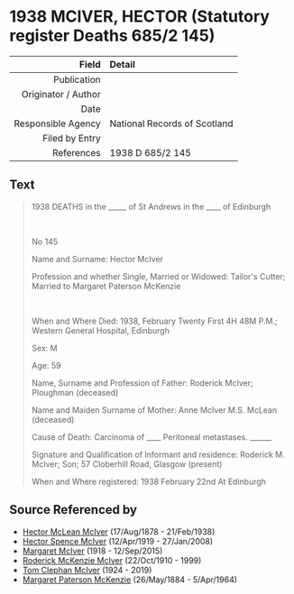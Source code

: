 ﻿---
layout: page
permalink: /sources/s21259320
---

# 1938 MCIVER, HECTOR (Statutory register Deaths 685/2 145)

Field | Detail
---:|:---
Publication | 
Originator / Author | 
Date | 
Responsible Agency | National Records of Scotland
Filed by Entry | 
References | 1938 D 685/2 145

## Text

> 1938 DEATHS in the _____ of St Andrews in the ____ of Edinburgh
>
> <br/>
>
> No 145
>
> Name and Surname: Hector McIver
>
> Profession and whether Single, Married or Widowed: Tailor's Cutter; Married to Margaret Paterson McKenzie
>
> <br/>
>
> When and Where Died: 1938, February Twenty First 4H 48M P.M.; Western General Hospital, Edinburgh
>
> Sex: M
>
> Age: 59
>
> Name, Surname and Profession of Father: Roderick McIver; Ploughman (deceased)
>
> Name and Maiden Surname of Mother: Anne McIver M.S. McLean (deceased)
>
> Cause of Death: Carcinoma of ____ Peritoneal metastases. ______
>
> Signature and Qualification of Informant and residence: Roderick M. McIver; Son; 57 Cloberhill Road, Glasgow (present)
>
> When and Where registered: 1938 February 22nd At Edinburgh
>

## Source Referenced by

* [Hector McLean McIver](../people/@62168745@-hector-mclean-mciver-b1878-8-17-d1938-2-21.md) (17/Aug/1878 - 21/Feb/1938)
* [Hector Spence McIver](../people/@34334364@-hector-spence-mciver-b1919-4-12-d2008-1-27.md) (12/Apr/1919 - 27/Jan/2008)
* [Margaret McIver](../people/@24380064@-margaret-mciver-b1918-d2015-9-12.md) (1918 - 12/Sep/2015)
* [Roderick McKenzie McIver](../people/@90830540@-roderick-mckenzie-mciver-b1910-10-22-d1999.md) (22/Oct/1910 - 1999)
* [Tom Clephan McIver](../people/@74287888@-tom-clephan-mciver-b1924-d2019.md) (1924 - 2019)
* [Margaret Paterson McKenzie](../people/@88610293@-margaret-paterson-mckenzie-b1884-5-26-d1964-4-5.md) (26/May/1884 - 5/Apr/1964)
